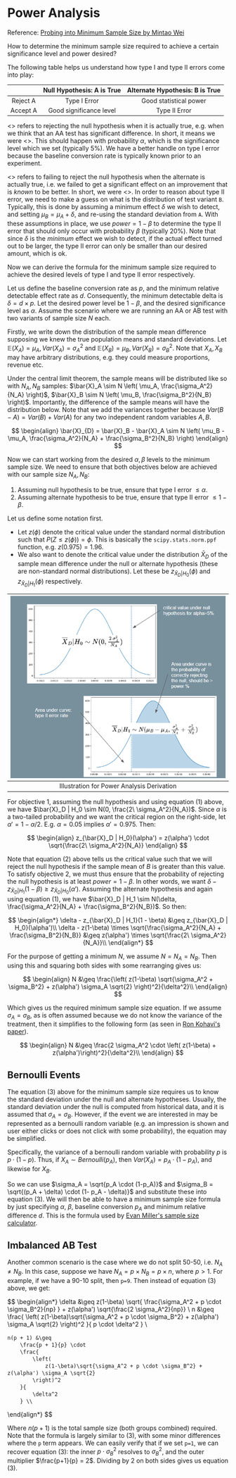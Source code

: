 # Power Analysis

Reference: [Probing into Minimum Sample Size by Mintao Wei](https://towardsdatascience.com/probing-into-minimum-sample-size-formula-derivation-and-usage-8db9a556280b)

How to determine the minimum sample size required to achieve a certain significance level and power desired?

The following table helps us understand how type I and type II errors come into play:

| | Null Hypothesis: A is True | Alternate Hypothesis: B is True |
|:------:|:-------:|:--------:|
|Reject A| Type I Error | Good statistical power |
|Accept A| Good significance level | Type II Error |

<<Type I Error>> refers to rejecting the null hypothesis when it is actually true, e.g. when we think that an AA test has significant difference. In short, it means we were <<too eager to deploy a poor variant>>. This should happen with probability $\alpha$, which is the significance level which we set (typically 5%). We have a better handle on type I error because the baseline conversion rate is typically known prior to an experiment. 

<<Type II Error>> refers to failing to reject the null hypothesis when the alternate is actually true, i.e. we failed to get a significant effect on an improvement that is *known* to be better. In short, we were <<too conservative and failed to deploy a winning variant>>. In order to reason about type II error, we need to make a guess on what is the distribution of test variant `B`. Typically, this is done by assuming a minimum effect $\delta$ we wish to detect, and setting $\mu_B = \mu_A + \delta$, and re-using the standard deviation from `A`. With these assumptions in place, we use $power = 1-\beta$ to determine the type II error that should only occur with probability $\beta$ (typically 20%). Note that since $\delta$ is the *minimum* effect we wish to detect, if the actual effect turned out to be larger, the type II error can only be smaller than our desired amount, which is ok.

Now we can derive the formula for the minimum sample size required to achieve the desired levels of type I and type II error respectively.

Let us define the baseline conversion rate as $p$, and the minimum relative detectable effect rate as $d$. Consequently, the minimum detectable delta is $\delta = d \times p$. Let the desired power level be $1-\beta$, and the desired significance level as $\alpha$. Assume the scenario where we are running an AA or AB test with two variants of sample size $N$ each.

Firstly, we write down the distribution of the sample mean difference supposing we knew the true population means and standard deviations. Let $\mathbb{E}(X_A) = \mu_A, Var(X_A) = \sigma_A^2$ and $\mathbb{E}(X_B) = \mu_B, Var(X_B) = \sigma_B^2$. Note that $X_A, X_B$ may have arbitrary distributions, e.g. they could measure proportions, revenue etc.

Under the central limit theorem, the sample means will be distributed like so with $N_A, N_B$ samples: $\bar{X}_A \sim N \left( \mu_A, \frac{\sigma_A^2}{N_A} \right)$, $\bar{X}_B \sim N \left( \mu_B, \frac{\sigma_B^2}{N_B} \right)$. Importantly, the difference of the sample means will have the distribution below. Note that we add the variances together because $Var(B-A) = Var(B) + Var(A)$ for any two independent random variables $A, B$.

$$
\begin{align}
    \bar{X}_{D} = \bar{X}_B - \bar{X}_A \sim N \left( \mu_B - \mu_A, \frac{\sigma_A^2}{N_A} + \frac{\sigma_B^2}{N_B} \right)
\end{align}
$$

Now we can start working from the desired $\alpha, \beta$ levels to the minimum sample size. We need to ensure that both objectives below are achieved with our sample size $N_A,N_B$:
1. Assuming null hypothesis to be true, ensure that type I error $\leq \alpha$.
2. Assuming alternate hypothesis to be true, ensure that type II error $\leq 1 - \beta$.

Let us define some notation first.
- Let $z(\phi)$ denote the critical value under the standard normal distribution such that $P(Z \leq z(\phi)) = \phi$. This is basically the `scipy.stats.norm.ppf` function, e.g. $z(0.975) = 1.96$. 
- We also want to denote the critical value under the distribution $\bar{X}_D$ of the sample mean difference under the null or alternate hypothesis (these are non-standard normal distributions). Let these be $z_{\bar{X}_D | H_0}(\phi)$ and $z_{\bar{X}_D | H_1}(\phi)$ respectively.

| ![Illustration for Power Analysis Derivation](../images/diagram_power_analysis.png) |
| :--: |
| Illustration for Power Analysis Derivation |

For objective 1, assuming the null hypothesis and using equation (1) above, we have $\bar{X}_D | H_0 \sim N(0, \frac{2\ \sigma_A^2}{N_A})$. Since $\alpha$ is a two-tailed probability and we want the critical region on the right-side, let $\alpha' = 1 - \alpha / 2$. E.g. $\alpha=0.05$ implies $\alpha'=0.975$. Then:

$$
\begin{align}
    z_{\bar{X}_D | H_0}(\alpha') = z(\alpha') \cdot \sqrt{\frac{2\ \sigma_A^2}{N_A}}
\end{align}
$$

Note that equation (2) above tells us the critical value such that we will reject the null hypothesis if the sample mean of $B$ is greater than this value. To satisfy objective 2, we must thus ensure that the probability of rejecting the null hypothesis is at least $power = 1-\beta$. In other words, we want $\delta - z_{\bar{X}_D | H_1}(1-\beta) \geq z_{\bar{X}_D | H_0}(\alpha')$. Assuming the alternate hypothesis and again using equation (1), we have $\bar{X}_D | H_1 \sim N(\delta, \frac{\sigma_A^2}{N_A} + \frac{\sigma_B^2}{N_B})$. So then:

$$
\begin{align*}
    \delta - z_{\bar{X}_D | H_1}(1 - \beta) &\geq z_{\bar{X}_D | H_0}(\alpha')\\
    \delta - z(1-\beta) \times \sqrt{\frac{\sigma_A^2}{N_A} + \frac{\sigma_B^2}{N_B}} &\geq z(\alpha') \times \sqrt{\frac{2\ \sigma_A^2}{N_A}}\\
\end{align*}
$$

For the purpose of getting a minimum $N$, we assume $N = N_A = N_B$. Then using this and squaring both sides with some rearranging gives us:

$$
\begin{align}
    N &\geq \frac{\left( z(1-\beta) \sqrt{\sigma_A^2 + \sigma_B^2} + z(\alpha') \sigma_A \sqrt{2} \right)^2}{\delta^2}\\
\end{align}
$$

Which gives us the required minimum sample size equation. If we assume $\sigma_A = \sigma_B$, as is often assumed because we do not know the variance of the treatment, then it simplifies to the following form (as seen in [Ron Kohavi's paper](https://drive.google.com/file/d/1oK2HpKKXeQLX6gQeQpfEaCGZtNr2kR76/view)).

$$
\begin{align}
    N &\geq \frac{2 \sigma_A^2 \cdot \left( z(1-\beta) + z(\alpha')\right)^2}{\delta^2}\\
\end{align}
$$

## Bernoulli Events

The equation (3) above for the minimum sample size requires us to know the standard deviation under the null and alternate hypotheses. Usually, the standard deviation under the null is computed from historical data, and it is assumed that $\sigma_A = \sigma_B$. However, if the event we are interested in may be represented as a bernoulli random variable (e.g. an impression is shown and user either clicks or does not click with some probability), the equation may be simplified.

Specifically, the variance of a bernoulli random variable with probability $p$ is $p \cdot (1-p)$. Thus, if $X_A \sim Bernoulli(p_A)$, then $Var(X_A) = p_A \cdot (1-p_A)$, and likewise for $X_B$. 

So we can use $\sigma_A = \sqrt{p_A \cdot (1-p_A)}$ and $\sigma_B = \sqrt{(p_A + \delta) \cdot (1- p_A - \delta)}$ and substitute these into equation (3). We will then be able to have a minimum sample size formula by just specifying $\alpha$, $\beta$, baseline conversion $p_A$ and minimum relative difference $d$. This is the formula used by [Evan Miller's sample size calculator](https://www.evanmiller.org/ab-testing/sample-size.html).

## Imbalanced AB Test

Another common scenario is the case where we do not split 50-50, i.e. $N_A \neq N_B$. In this case, suppose we have $N_A = p \times N_B = p \times n$, where $p > 1$. For example, if we have a 90-10 split, then `p=9`. Then instead of equation (3) above, we get:

$$
\begin{align*}
    \delta &\geq z(1-\beta) \sqrt{
        \frac{\sigma_A^2 + p \cdot \sigma_B^2}{np}
    }
    +
    z(\alpha') \sqrt{\frac{2 \sigma_A^2}{np}} \\
    n &\geq \frac{
        \left(
            z(1-\beta)\sqrt{\sigma_A^2 + p \cdot \sigma_B^2} + z(\alpha') \sigma_A \sqrt{2}
        \right)^2
    }{
        p \cdot \delta^2
    } \\ 

    n(p + 1) &\geq 
        \frac{p + 1}{p} \cdot
        \frac{
            \left(
                z(1-\beta)\sqrt{\sigma_A^2 + p \cdot \sigma_B^2} + z(\alpha') \sigma_A \sqrt{2}
            \right)^2
        }{
            \delta^2
        } \\ 
\end{align*}
$$

Where $n(p + 1)$ is the total sample size (both groups combined) required. Note that the formula is largely similar to (3), with some minor differences where the `p` term appears. We can easily verify that if we set `p=1`, we can recover equation (3): the inner $p \cdot \sigma^2_B$ resolves to $\sigma^2_B$, and the outer multiplier $\frac{p+1}{p} = 2$. Dividing by $2$ on both sides gives us equation (3).

